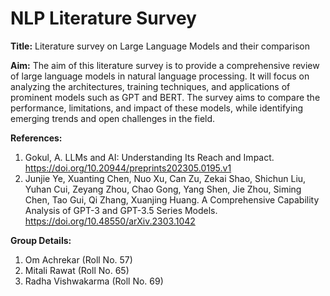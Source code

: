 # NLP Literature Survey

<b>Title:</b> Literature survey on Large Language Models and their comparison
 
<b>Aim:</b> The aim of this literature survey is to provide a comprehensive review of large language models in natural language processing. It will focus on analyzing the architectures, training techniques, and applications of prominent models such as GPT and BERT. The survey aims to compare the performance, limitations, and impact of these models, while identifying emerging trends and open challenges in the field.

<b>References:</b>
1. Gokul, A. LLMs and AI: Understanding Its Reach and Impact.
   https://doi.org/10.20944/preprints202305.0195.v1
3. 	Junjie Ye, Xuanting Chen, Nuo Xu, Can Zu, Zekai Shao, Shichun Liu, Yuhan Cui, Zeyang Zhou, Chao Gong, Yang Shen, Jie Zhou, Siming Chen, Tao Gui, Qi Zhang, Xuanjing Huang. A Comprehensive Capability Analysis of GPT-3 and GPT-3.5 Series Models.
   https://doi.org/10.48550/arXiv.2303.1042

<b>Group Details:</b>
1. Om Achrekar (Roll No. 57)
2. Mitali Rawat (Roll No. 65)
3. Radha Vishwakarma (Roll No. 69)

